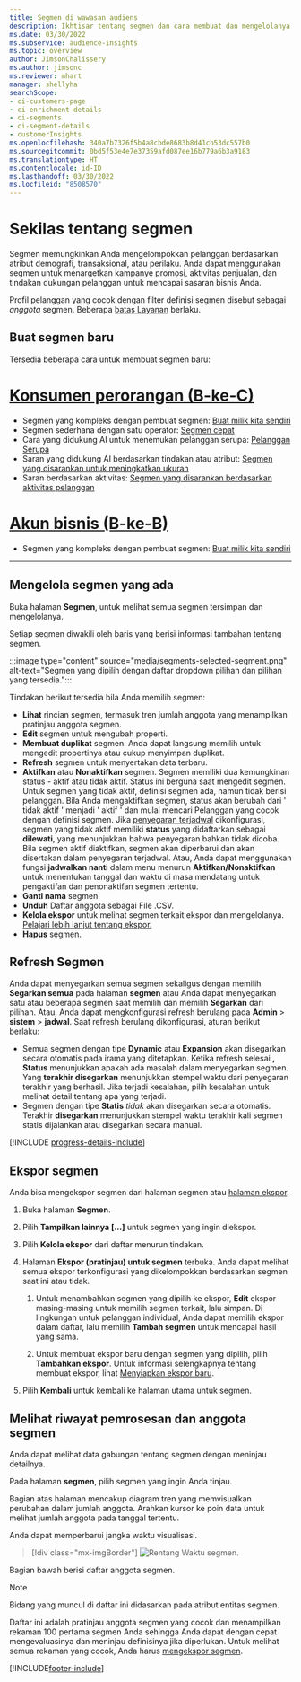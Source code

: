 ```yaml
---
title: Segmen di wawasan audiens
description: Ikhtisar tentang segmen dan cara membuat dan mengelolanya.
ms.date: 03/30/2022
ms.subservice: audience-insights
ms.topic: overview
author: JimsonChalissery
ms.author: jimsonc
ms.reviewer: mhart
manager: shellyha
searchScope:
- ci-customers-page
- ci-enrichment-details
- ci-segments
- ci-segment-details
- customerInsights
ms.openlocfilehash: 340a7b7326f5b4a8cbde8683b8d41cb53dc557b0
ms.sourcegitcommit: 0bd5f53e4e7e37359afd087ee16b779a6b3a9183
ms.translationtype: HT
ms.contentlocale: id-ID
ms.lasthandoff: 03/30/2022
ms.locfileid: "8508570"
---
```

# <a name="segments-overview"></a>Sekilas tentang segmen

Segmen memungkinkan Anda mengelompokkan pelanggan berdasarkan atribut demografi, transaksional, atau perilaku. Anda dapat menggunakan segmen untuk menargetkan kampanye promosi, aktivitas penjualan, dan tindakan dukungan pelanggan untuk mencapai sasaran bisnis Anda.

Profil pelanggan yang cocok dengan filter definisi segmen disebut sebagai *anggota* segmen. Beberapa [batas Layanan](/dynamics365/customer-insights/service-limits) berlaku.

## <a name="create-a-new-segment"></a>Buat segmen baru

Tersedia beberapa cara untuk membuat segmen baru: 

# <a name="individual-consumers-b-to-c"></a>[Konsumen perorangan (B-ke-C)](#tab/b2c)

- Segmen yang kompleks dengan pembuat segmen: [Buat milik kita sendiri](segment-builder.md#create-a-new-segment) 
- Segmen sederhana dengan satu operator: [Segmen cepat](segment-builder.md#quick-segments) 
- Cara yang didukung AI untuk menemukan pelanggan serupa: [Pelanggan Serupa](find-similar-customer-segments.md) 
- Saran yang didukung AI berdasarkan tindakan atau atribut: [Segmen yang disarankan untuk meningkatkan ukuran](suggested-segments.md) 
- Saran berdasarkan aktivitas: [Segmen yang disarankan berdasarkan aktivitas pelanggan](suggested-segments-activity.md) 

# <a name="business-accounts-b-to-b"></a>[Akun bisnis (B-ke-B)](#tab/b2b)

- Segmen yang kompleks dengan pembuat segmen: [Buat milik kita sendiri](segment-builder.md#create-a-new-segment)

---

## <a name="manage-existing-segments"></a>Mengelola segmen yang ada

Buka halaman **Segmen**, untuk melihat semua segmen tersimpan dan mengelolanya.

Setiap segmen diwakili oleh baris yang berisi informasi tambahan tentang segmen.

:::image type="content" source="media/segments-selected-segment.png" alt-text="Segmen yang dipilih dengan daftar dropdown pilihan dan pilihan yang tersedia.":::

Tindakan berikut tersedia bila Anda memilih segmen:

- **Lihat** rincian segmen, termasuk tren jumlah anggota yang menampilkan pratinjau anggota segmen.
- **Edit** segmen untuk mengubah properti.
- **Membuat duplikat** segmen. Anda dapat langsung memilih untuk mengedit propertinya atau cukup menyimpan duplikat.
- **Refresh** segmen untuk menyertakan data terbaru.
- **Aktifkan** atau **Nonaktifkan** segmen. Segmen memiliki dua kemungkinan status - aktif atau tidak aktif. Status ini berguna saat mengedit segmen. Untuk segmen yang tidak aktif, definisi segmen ada, namun tidak berisi pelanggan. Bila Anda mengaktifkan segmen, status akan berubah dari ' tidak aktif ' menjadi ' aktif ' dan mulai mencari Pelanggan yang cocok dengan definisi segmen. Jika [penyegaran terjadwal](system.md#schedule-tab) dikonfigurasi, segmen yang tidak aktif memiliki **status** yang didaftarkan sebagai **dilewati**, yang menunjukkan bahwa penyegaran bahkan tidak dicoba. Bila segmen aktif diaktifkan, segmen akan diperbarui dan akan disertakan dalam penyegaran terjadwal.
  Atau, Anda dapat menggunakan fungsi **jadwalkan nanti** dalam menu menurun **Aktifkan/Nonaktifkan** untuk menentukan tanggal dan waktu di masa mendatang untuk pengaktifan dan penonaktifan segmen tertentu.
- **Ganti nama** segmen.
- **Unduh** Daftar anggota sebagai File .CSV.
- **Kelola ekspor** untuk melihat segmen terkait ekspor dan mengelolanya. [Pelajari lebih lanjut tentang ekspor.](export-destinations.md)
- **Hapus** segmen.

## <a name="refresh-segments"></a>Refresh Segmen

Anda dapat menyegarkan semua segmen sekaligus dengan memilih **Segarkan semua** pada halaman **segmen** atau Anda dapat menyegarkan satu atau beberapa segmen saat memilih dan memilih **Segarkan** dari pilihan. Atau, Anda dapat mengkonfigurasi refresh berulang pada **Admin** > **sistem** > **jadwal**. Saat refresh berulang dikonfigurasi, aturan berikut berlaku:
- Semua segmen dengan tipe **Dynamic** atau **Expansion** akan disegarkan secara otomatis pada irama yang ditetapkan. Ketika refresh selesai **, Status** menunjukkan apakah ada masalah dalam menyegarkan segmen. Yang **terakhir disegarkan** menunjukkan stempel waktu dari penyegaran terakhir yang berhasil. Jika terjadi kesalahan, pilih kesalahan untuk melihat detail tentang apa yang terjadi.
- Segmen dengan tipe **Statis** *tidak* akan disegarkan secara otomatis. Terakhir **disegarkan** menunjukkan stempel waktu terakhir kali segmen statis dijalankan atau disegarkan secara manual.

[!INCLUDE [progress-details-include](../includes/progress-details-pane.md)]

## <a name="export-segments"></a>Ekspor segmen

Anda bisa mengekspor segmen dari halaman segmen atau [halaman ekspor](export-destinations.md). 

1. Buka halaman **Segmen**.

1. Pilih **Tampilkan lainnya [...]** untuk segmen yang ingin diekspor.

1. Pilih **Kelola ekspor** dari daftar menurun tindakan.

1. Halaman **Ekspor (pratinjau) untuk segmen** terbuka. Anda dapat melihat semua ekspor terkonfigurasi yang dikelompokkan berdasarkan segmen saat ini atau tidak.

   1. Untuk menambahkan segmen yang dipilih ke ekspor, **Edit** ekspor masing-masing untuk memilih segmen terkait, lalu simpan. Di lingkungan untuk pelanggan individual, Anda dapat memilih ekspor dalam daftar, lalu memilih **Tambah segmen** untuk mencapai hasil yang sama.

   1. Untuk membuat ekspor baru dengan segmen yang dipilih, pilih **Tambahkan ekspor**. Untuk informasi selengkapnya tentang membuat ekspor, lihat [Menyiapkan ekspor baru](export-destinations.md#set-up-a-new-export).

1. Pilih **Kembali** untuk kembali ke halaman utama untuk segmen.

## <a name="view-processing-history-and-segment-members"></a>Melihat riwayat pemrosesan dan anggota segmen

Anda dapat melihat data gabungan tentang segmen dengan meninjau detailnya.

Pada halaman **segmen**, pilih segmen yang ingin Anda tinjau.

Bagian atas halaman mencakup diagram tren yang memvisualkan perubahan dalam jumlah anggota. Arahkan kursor ke poin data untuk melihat jumlah anggota pada tanggal tertentu.

Anda dapat memperbarui jangka waktu visualisasi.

> [!div class="mx-imgBorder"]
> ![Rentang Waktu segmen.](media/segment-time-range.png "Rentang Waktu segmen")

Bagian bawah berisi daftar anggota segmen.

> [!NOTE]
> Bidang yang muncul di daftar ini didasarkan pada atribut entitas segmen.
>
>Daftar ini adalah pratinjau anggota segmen yang cocok dan menampilkan rekaman 100 pertama segmen Anda sehingga Anda dapat dengan cepat mengevaluasinya dan meninjau definisinya jika diperlukan. Untuk melihat semua rekaman yang cocok, Anda harus [mengekspor segmen](export-destinations.md).


[!INCLUDE[footer-include](../includes/footer-banner.md)]
